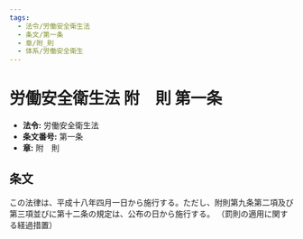 ```yaml
---
tags:
  - 法令/労働安全衛生法
  - 条文/第一条
  - 章/附_則
  - 体系/労働安全衛生
---
```

# 労働安全衛生法 附　則 第一条

- **法令:** 労働安全衛生法
- **条文番号:** 第一条
- **章:** 附　則

## 条文
この法律は、平成十八年四月一日から施行する。ただし、附則第九条第二項及び第三項並びに第十二条の規定は、公布の日から施行する。
（罰則の適用に関する経過措置）

